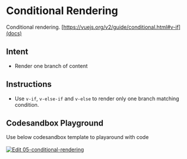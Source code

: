 # Conditional Rendering

Conditional rendering. [https://vuejs.org/v2/guide/conditional.html#v-if](docs)

## Intent

- Render one branch of content

## Instructions

- Use `v-if`, `v-else-if` and `v-else` to render only one branch matching condition.

## Codesandbox Playground

Use below codesandbox template to playaround with code \
\
[![Edit 05-conditional-rendering](https://codesandbox.io/static/img/play-codesandbox.svg)](https://codesandbox.io/s/05-conditional-rendering-vvtev?fontsize=14)
